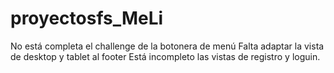 # proyectosfs_MeLi
No está completa el challenge de la botonera de menú
Falta adaptar la vista de desktop y tablet al footer
Está incompleto las vistas de registro y loguin.
